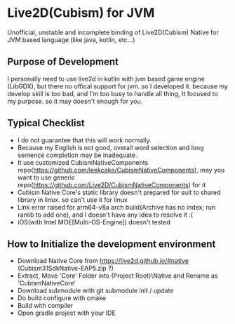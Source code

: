 # Live2D(Cubism) for JVM
Unofficial, unstable and incomplete binding of Live2D(Cubism) Native for JVM based language (like java, kotlin, etc...)

## Purpose of Development
I personally need to use live2d in kotlin with jvm based game engine (LibGDX), but there no offical support for jvm. so I developed it.
because my develop skill is too bad, and I'm too busy to handle all thing, It focused to my purpose. so it may doesn't enough for you.

## Typical Checklist
 - I do not guarantee that this will work normally.
 - Because my English is not good, overall word selection and long sentence completion may be inadequate.
 - It use customized CubismNativeComponents repo(https://github.com/leekcake/CubismNativeComponents), may you want to use generic repo(https://github.com/Live2D/CubismNativeComponents) for it
 - Cubism Native Core's static library doesn't prepared for suit to shared library in linux. so can't use it for linux
 - Link error raised for arm64-v8a arch build(Archive has no index; run ranlib to add one), and I doesn't have any idea to resolve it :(
 - iOS(with Intel MOE[Multi-OS-Engine]) doesn't tested
 
## How to Initialize the development environment
- Download Native Core from https://live2d.github.io/#native (Cubism31SdkNative-EAP5.zip ?)
- Extract, Move 'Core' Folder into (Project Root)\Native and Rename as 'CubismNativeCore'
- Download submodule with git submodule init / update
- Do build configure with cmake
- Build with compiler
- Open gradle project with your IDE